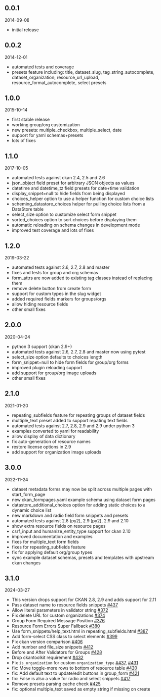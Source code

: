 ## 0.0.1

2014-09-08

* initial release


## 0.0.2

2014-12-01

* automated tests and coverage
* presets feature including: title, dataset_slug, tag_string_autocomplete,
  dataset_organization, resource_url_upload, resource_format_autocomplete,
  select presets


## 1.0.0

2015-10-14

* first stable release
* working group/org customization
* new presets: multiple_checkbox, multiple_select, date
* support for yaml schemas+presets
* lots of fixes


## 1.1.0

2017-10-05

* automated tests against ckan 2.4, 2.5 and 2.6
* json_object field preset for arbitrary JSON objects as values
* datetime and datetime_tz field presets for date+time validation
* display_snippet=null to hide fields from being displayed
* choices_helper option to use a helper function for custom choice lists
* scheming_datastore_choices helper for pulling choice lists from a
  DataStore table
* select_size option to customize select form snippet
* sorted_choices option to sort choices before displaying them
* automatic reloading on schema changes in development mode
* improved test coverage and lots of fixes


## 1.2.0

2019-03-22

* automated tests against 2.6, 2.7, 2.8 and master
* fixes and tests for group and org schemas
* form_attrs are now added to existing tag classes instead of replacing them
* remove delete button from create form
* support for custom types in the slug widget
* added required fields markers for groups/orgs
* allow hiding resource fields
* other small fixes


## 2.0.0

2020-04-24

* python 3 support (ckan 2.9+)
* automated tests against 2.6, 2.7, 2.8 and master now using pytest
* select_size option defaults to choices length
* form_snippet=null to hide form fields for group/org forms
* improved plugin reloading support
* add support for group/org image uploads
* other small fixes


## 2.1.0

2021-01-20

* repeating_subfields feature for repeating groups of dataset fields
* multiple_text preset added to support repating text fields
* automated tests against 2.7, 2.8, 2.9 and 2.9 under python 3
* examples converted to yaml for readability
* allow display of data dictionary
* fix auto-generation of resource names
* restore license options in 2.9
* add support for organization image uploads


## 3.0.0

2022-11-24

* dataset metadata forms may now be split across multiple pages with
  start_form_page
* new ckan_formpages.yaml example schema using dataset form pages
* datastore_additional_choices option for adding static choices
  to a dynamic choice list
* new markdown and radio field form snippets and presets
* automated tests against 2.8 (py2), 2.9 (py2), 2.9 and 2.10
* show extra resource fields on resource pages
* csrf_input and humanize_entity_type support for ckan 2.10
* improved documentation and examples
* fixes for multiple_text form fields
* fixes for repeating_subfields feature
* fix for applying default org/group types
* sync example dataset schemas, presets and templates with upstream ckan
  changes

## 3.1.0

2024-03-27

* This version drops support for CKAN 2.8, 2.9 and adds support for 2.11
* Pass dataset name to resource fields snippets [#437](https://github.com/ckan/ckanext-scheming/pull/354)
* Allow literal parameters in validator string [#372](https://github.com/ckan/ckanext-scheming/pull/372)
* Fix delete URL for custom organizations [#374](https://github.com/ckan/ckanext-scheming/pull/374)
* Group Form Required Message Position [#376](https://github.com/ckan/ckanext-scheming/pull/376)
* Resource Form Errors Super Fallback [#380](https://github.com/ckan/ckanext-scheming/pull/380)
* Use form_snippets/help_text.html in repeating_subfields.html [#387](https://github.com/ckan/ckanext-scheming/pull/397)
* Add form-select CSS class to select elements [#399](https://github.com/ckan/ckanext-scheming/pull/399)
* Fix ckan version comparison [#406](https://github.com/ckan/ckanext-scheming/pull/406)
* Add number and file_size snippets [#412](https://github.com/ckan/ckanext-scheming/pull/412)
* Before and After Validators for Groups [#428](https://github.com/ckan/ckanext-scheming/pull/428)
* Drop ckantoolkit requirement [#432](https://github.com/ckan/ckanext-scheming/pull/432)
* Fix `is_organization` for custom `organization_type` [#437](https://github.com/ckan/ckanext-scheming/pull/437), [#431](https://github.com/ckan/ckanext-scheming/pull/431)
* fix: Move toggle-more rows to bottom of resource table [#420](https://github.com/ckan/ckanext-scheming/pull/420)
* fix: Add default text to update/edit buttons in group_form [#421](https://github.com/ckan/ckanext-scheming/pull/421)
* fix: False is also a value for radio and select snippets [#417](https://github.com/ckan/ckanext-scheming/pull/417)
* Remove presets parsing cache check [#425](https://github.com/ckan/ckanext-scheming/pull/425)
* fix: optional multiple_text saved as empty string if missing on create
